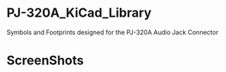 # PJ-320A_KiCad_Library
Symbols and Footprints designed for the PJ-320A Audio Jack Connector

# ScreenShots